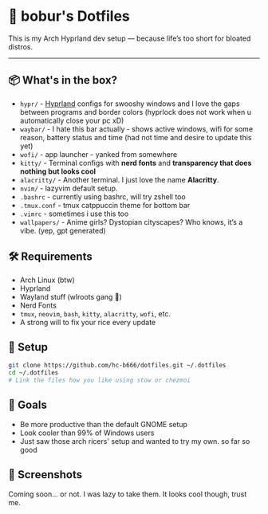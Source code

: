 # 🧪 bobur's Dotfiles

This is my Arch Hyprland dev setup — because life’s too short for bloated distros.

---

## 📦 What's in the box?

- `hypr/` - [Hyprland](https://github.com/hyprwm/Hyprland) configs for swooshy windows and I love the gaps between programs and border colors (hyprlock does not work when u automatically close your pc xD)
- `waybar/` - I hate this bar actually - shows active windows, wifi for some reason, battery status and time (had not time and desire to update this yet)
- `wofi/` - app launcher - yanked from somewhere 
- `kitty/` - Terminal configs with **nerd fonts** and **transparency that does nothing but looks cool**
- `alacritty/` - Another terminal. I just love the name **Alacritty**.
- `nvim/` - lazyvim default setup.
- `.bashrc` - currently using bashrc, will try zshell too
- `.tmux.conf` - tmux catppuccin theme for bottom bar 
- `.vimrc` - sometimes i use this too
- `wallpapers/` - Anime girls? Dystopian cityscapes? Who knows, it’s a vibe. (yep, gpt generated)

## 🛠️ Requirements

- Arch Linux (btw)
- Hyprland
- Wayland stuff (wlroots gang 🧪)
- Nerd Fonts
- `tmux`, `neovim`, `bash`, `kitty`, `alacritty`, `wofi`, etc.
- A strong will to fix your rice every update

## 🚀 Setup

```bash
git clone https://github.com/hc-b666/dotfiles.git ~/.dotfiles
cd ~/.dotfiles
# Link the files how you like using stow or chezmoi
```

## 🎯 Goals
- Be more productive than the default GNOME setup
- Look cooler than 99% of Windows users
- Just saw those arch ricers' setup and wanted to try my own. so far so good

## 📸 Screenshots
Coming soon... or not. I was lazy to take them. It looks cool though, trust me.
